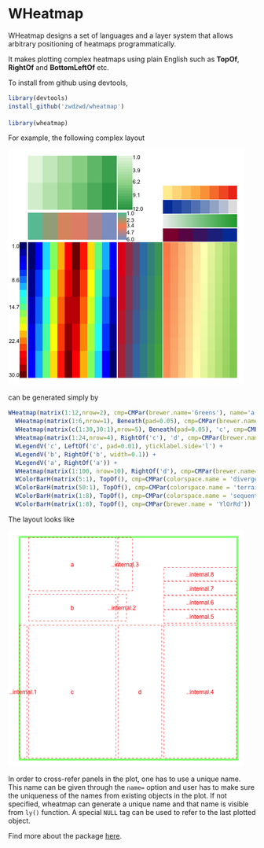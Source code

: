 # WHeatmap

WHeatmap designs a set of languages and a layer system that allows arbitrary positioning of heatmaps programmatically.

It makes plotting complex heatmaps using plain English such as **TopOf**, **RightOf** and **BottomLeftOf** etc.

To install from github using devtools,
```R
library(devtools)
install_github('zwdzwd/wheatmap')

library(wheatmap)
```

For example, the following complex layout

![This complex layout](inst/README.plot1.png) 

can be generated simply by

```R
WHeatmap(matrix(1:12,nrow=2), cmp=CMPar(brewer.name='Greens'), name='a') + 
  WHeatmap(matrix(1:6,nrow=1), Beneath(pad=0.05), cmp=CMPar(brewer.name='Set2'), name='b') +
  WHeatmap(matrix(c(1:30,30:1),nrow=5), Beneath(pad=0.05), 'c', cmp=CMPar(cmap='jet')) +
  WHeatmap(matrix(1:24,nrow=4), RightOf('c'), 'd', cmp=CMPar(brewer.name='Set1')) +
  WLegendV('c', LeftOf('c', pad=0.01), yticklabel.side='l') +
  WLegendV('b', RightOf('b', width=0.1)) + 
  WLegendV('a', RightOf('a')) + 
  WHeatmap(matrix(1:100, nrow=10), RightOf('d'), cmp=CMPar(brewer.name='RdYlGn')) +
  WColorBarH(matrix(5:1), TopOf(), cmp=CMPar(colorspace.name = 'diverge_hcl')) +
  WColorBarH(matrix(50:1), TopOf(), cmp=CMPar(colorspace.name = 'terrain_hcl')) +
  WColorBarH(matrix(1:8), TopOf(), cmp=CMPar(colorspace.name = 'sequential_hcl')) +
  WColorBarH(matrix(1:8), TopOf(), cmp=CMPar(brewer.name = 'YlOrRd'))
```

The layout looks like

![this](inst/README.plot2.png)

In order to cross-refer panels in the plot, one has to use a unique name. This name can be given through the `name=` option and user has to make sure the uniqueness of the names from existing objects in the plot. If not specified, wheatmap can generate a unique name and that name is visible from `ly()` function. A special `NULL` tag can be used to refer to the last plotted object.

Find more about the package [here](http://zwdzwd.github.io/wheatmap.html).
